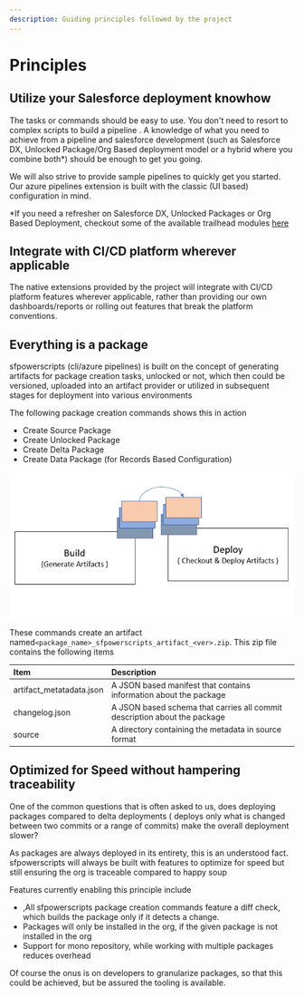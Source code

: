 ```yaml
---
description: Guiding principles followed by the project
---
```


# Principles

## Utilize your Salesforce deployment knowhow

The tasks or commands should be easy to use.  You don't need to resort to complex scripts to  build a pipeline . A knowledge of what you need to achieve from a pipeline and salesforce development \(such as  Salesforce DX, Unlocked Package/Org Based deployment model or  a hybrid where you combine both\*\) should be enough to get you going.

We will also strive to provide sample pipelines to quickly get you started. Our azure pipelines extension is built with the classic \(UI based\) configuration in mind.

\*If you need a refresher on Salesforce DX, Unlocked Packages or Org Based Deployment, checkout some of the available trailhead modules [here](https://trailhead.salesforce.com/en/users/azlam/trailmixes/salesforce-dx)

## Integrate with CI/CD platform wherever applicable

The native extensions provided by the project will integrate with CI/CD platform features wherever applicable, rather than providing our own dashboards/reports or rolling out features that break the platform conventions.

## Everything is a package

sfpowerscripts \(cli/azure pipelines\) is built on the concept of generating artifacts for package creation tasks, unlocked or not, which then could be versioned, uploaded into an artifact provider or utilized in subsequent stages for deployment into various environments 

The following package creation commands shows this in action

* Create Source Package
* Create Unlocked Package
* Create Delta Package
* Create Data Package \(for Records Based Configuration\)



![Use of artifacts across different stages](.gitbook/assets/build-deploy.png)

These commands create an artifact named`<package_name>_sfpowerscripts_artifact_<ver>.zip`. This zip file contains the following items

| Item | Description |
| :--- | :--- |
| artifact\_metatadata.json | A JSON based manifest that contains information about the package |
| changelog.json | A JSON based schema that carries all commit description about the package |
| source | A directory containing the metadata in source format  |

## Optimized for Speed without hampering traceability

One of the common questions that is often asked to us, does deploying packages compared to delta deployments \( deploys only what is changed between two commits or a range of commits\) make the overall deployment slower? 

As packages are always deployed in its entirety, this is an understood fact. sfpowerscripts will always be built with features to optimize for speed but still ensuring the org is traceable compared to happy soup

Features currently enabling this principle include 

* ,All sfpowerscripts package creation commands feature a diff check, which builds the package only if it detects a change. 
* Packages will only be installed in the org, if the given package is not installed in the org
* Support for mono repository, while working with multiple packages reduces overhead

Of course the onus is on developers to granularize packages, so that this could be achieved, but be assured the tooling is available.



